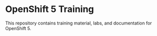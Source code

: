 # OpenShift 5 Training

This repository contains training material, labs, and documentation for OpenShift 5.
